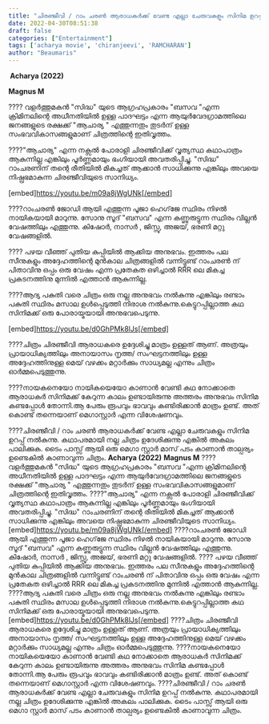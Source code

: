```yaml
---
title: "ചിരഞ്ജീവി / റാം ചരൺ ആരാധകർക്ക് വേണ്ട എല്ലാ ചേരുവകളും സിനിമ ഉറപ്പ് നൽകുന്നു"
date: 2022-04-30T08:51:38
draft: false
categories: ["Entertainment"]
tags: ['acharya movie', 'chiranjeevi', 'RAMCHARAN']
author: "Beaumaris"
---
```


<strong> Acharya (2022) </strong>

<strong>Magnus M </strong>

???? വളർത്തുമകൻ "സിദ്ധ" യുടെ ആഗ്രഹപ്രകാരം "ബസവ "എന്ന ക്രിമിനലിന്റെ അധീനതിയിൽ ഉള്ള പാദഘട്ടം എന്ന ആയുർവേദഗ്രാമത്തിലെ ജനങ്ങളുടെ രക്ഷക്ക് "ആചാര്യ " എത്തുന്നതും തുടർന് ഉള്ള സംഭവവികാസങ്ങളുമാണ് ചിത്രത്തിന്റെ ഇതിവൃത്തം.

????"ആചാര്യ" എന്ന നക്സൽ പോരാളി ചിരഞ്ജീവിക്ക് വൃത്യസ്ഥ കഥാപാത്രം ആകുന്നില്ല എങ്കിലും പൂർണ്ണമായും ഭംഗിയായി അവതരിപ്പിച്ചു. "സിദ്ധ" റാംചരണിന് തന്റെ രീതിയിൽ മികച്ചത് ആക്കാൻ സാധിക്കുന്നു എങ്കിലും അവയെ നിഷ്പ്രഭമാകുന്ന ചിരഞ്ജീവിയുടെ സാനിധ്യം.

[embed]https://youtu.be/m09a8jWgUNk[/embed]

????റാംചരൺ ജോഡി ആയി എത്തുന്ന പൂജാ ഹെഗ്‌ജേ സ്ഥിരം നിഴൽ നായികയായി മാറുന്നു. സോനു സൂദ് "ബസവ" എന്ന കണ്ണുരുട്ടുന്ന സ്ഥിരം വില്ലൻ വേഷത്തിലും എത്തുന്നു. കിഷോർ, നാസർ , ജിസ്സു, അജയ്, ഭരണി മറ്റു വേഷങ്ങളിൽ.

???? പഴയ വീഞ്ഞ് പുതിയ കുപ്പിയിൽ ആക്കിയ അനുഭവം. ഇത്തരം പല സീനുകളും അദ്ദേഹത്തിന്റെ മുൻകാല ചിത്രങ്ങളിൽ വന്നിട്ടുണ്ട് റാംചരൺ ന് പിതാവിനു ഒപ്പം ഒരു വേഷം എന്ന പ്രതേകത ഒഴിച്ചാൽ RRR ലെ മികച്ച പ്രകടനത്തിനു മുന്നിൽ എത്താൻ ആകുന്നില്ല.

????ആദ്യ പകുതി വരെ ചിത്രം ഒരു നല്ല അനുഭവം നൽകുന്നു എങ്കിലും രണ്ടാം പകുതി സ്ഥിരം മസാല ഉൾപ്പെടുത്തി നിരാശ നൽകുന്നു.കെട്ടുറപ്പില്ലാത്ത കഥ സിനിമക്ക് ഒരു പോരായ്മയായി അനുഭവപെടുന്നു.

[embed]https://youtu.be/d0GhPMk8lJs[/embed]

????ചിത്രം ചിരഞ്ജീവി ആരാധകരെ ഉദ്ദേശിച്ചു മാത്രം ഉള്ളത് ആണ്. അത്രയും പ്രായാധിക്യത്തിലും അനായാസം നൃത്ത/ സംഘട്ടനത്തിലും ഉള്ള അദ്ദേഹത്തിനുള്ള മെയ് വഴക്കം മറ്റാർക്കും സാധ്യമല്ല എന്നും ചിത്രം ഓർമ്മപെടുത്തുന്നു.

????നായകനെയോ നായികയെയോ കാണാൻ വേണ്ടി കഥ നോക്കാതെ ആരാധകർ സിനിമക്ക് കേറുന്ന കാലം ഉണ്ടായിരുന്നു അത്തരം അനുഭവം സിനിമ കണ്ടപ്പോൾ തോന്നി.ആ പേരും രൂപവും ഭാവവും കണ്ടിരിക്കാൻ മാത്രം ഉണ്ട്. അത് കൊണ്ട് തന്നെയാണ് മെഗാസ്റ്റാർ എന്ന വിശേഷണവും.

????ചിരഞ്ജീവി / റാം ചരൺ ആരാധകർക്ക് വേണ്ട എല്ലാ ചേരുവകളും സിനിമ ഉറപ്പ് നൽകുന്നു. കഥാപരമായി നല്ല ചിത്രം ഉദേശിക്കുന്നു എങ്കിൽ അകലം പാലിക്കുക. ടൈം പാസ്സ് ആയി ഒരു മെഗാ സ്റ്റാർ മാസ് പടം കാണാൻ താല്പര്യം ഉണ്ടെകിൽ കാണാവുന്ന ചിത്രം.
**Acharya (2022)** **Magnus M** ???? വളർത്തുമകൻ "സിദ്ധ" യുടെ ആഗ്രഹപ്രകാരം "ബസവ "എന്ന ക്രിമിനലിന്റെ അധീനതിയിൽ ഉള്ള പാദഘട്ടം എന്ന ആയുർവേദഗ്രാമത്തിലെ ജനങ്ങളുടെ രക്ഷക്ക് "ആചാര്യ " എത്തുന്നതും തുടർന് ഉള്ള സംഭവവികാസങ്ങളുമാണ് ചിത്രത്തിന്റെ ഇതിവൃത്തം. ????"ആചാര്യ" എന്ന നക്സൽ പോരാളി ചിരഞ്ജീവിക്ക് വൃത്യസ്ഥ കഥാപാത്രം ആകുന്നില്ല എങ്കിലും പൂർണ്ണമായും ഭംഗിയായി അവതരിപ്പിച്ചു. "സിദ്ധ" റാംചരണിന് തന്റെ രീതിയിൽ മികച്ചത് ആക്കാൻ സാധിക്കുന്നു എങ്കിലും അവയെ നിഷ്പ്രഭമാകുന്ന ചിരഞ്ജീവിയുടെ സാനിധ്യം. [embed]https://youtu.be/m09a8jWgUNk[/embed] ????റാംചരൺ ജോഡി ആയി എത്തുന്ന പൂജാ ഹെഗ്‌ജേ സ്ഥിരം നിഴൽ നായികയായി മാറുന്നു. സോനു സൂദ് "ബസവ" എന്ന കണ്ണുരുട്ടുന്ന സ്ഥിരം വില്ലൻ വേഷത്തിലും എത്തുന്നു. കിഷോർ, നാസർ , ജിസ്സു, അജയ്, ഭരണി മറ്റു വേഷങ്ങളിൽ. ???? പഴയ വീഞ്ഞ് പുതിയ കുപ്പിയിൽ ആക്കിയ അനുഭവം. ഇത്തരം പല സീനുകളും അദ്ദേഹത്തിന്റെ മുൻകാല ചിത്രങ്ങളിൽ വന്നിട്ടുണ്ട് റാംചരൺ ന് പിതാവിനു ഒപ്പം ഒരു വേഷം എന്ന പ്രതേകത ഒഴിച്ചാൽ RRR ലെ മികച്ച പ്രകടനത്തിനു മുന്നിൽ എത്താൻ ആകുന്നില്ല. ????ആദ്യ പകുതി വരെ ചിത്രം ഒരു നല്ല അനുഭവം നൽകുന്നു എങ്കിലും രണ്ടാം പകുതി സ്ഥിരം മസാല ഉൾപ്പെടുത്തി നിരാശ നൽകുന്നു.കെട്ടുറപ്പില്ലാത്ത കഥ സിനിമക്ക് ഒരു പോരായ്മയായി അനുഭവപെടുന്നു. [embed]https://youtu.be/d0GhPMk8lJs[/embed] ????ചിത്രം ചിരഞ്ജീവി ആരാധകരെ ഉദ്ദേശിച്ചു മാത്രം ഉള്ളത് ആണ്. അത്രയും പ്രായാധിക്യത്തിലും അനായാസം നൃത്ത/ സംഘട്ടനത്തിലും ഉള്ള അദ്ദേഹത്തിനുള്ള മെയ് വഴക്കം മറ്റാർക്കും സാധ്യമല്ല എന്നും ചിത്രം ഓർമ്മപെടുത്തുന്നു. ????നായകനെയോ നായികയെയോ കാണാൻ വേണ്ടി കഥ നോക്കാതെ ആരാധകർ സിനിമക്ക് കേറുന്ന കാലം ഉണ്ടായിരുന്നു അത്തരം അനുഭവം സിനിമ കണ്ടപ്പോൾ തോന്നി.ആ പേരും രൂപവും ഭാവവും കണ്ടിരിക്കാൻ മാത്രം ഉണ്ട്. അത് കൊണ്ട് തന്നെയാണ് മെഗാസ്റ്റാർ എന്ന വിശേഷണവും. ????ചിരഞ്ജീവി / റാം ചരൺ ആരാധകർക്ക് വേണ്ട എല്ലാ ചേരുവകളും സിനിമ ഉറപ്പ് നൽകുന്നു. കഥാപരമായി നല്ല ചിത്രം ഉദേശിക്കുന്നു എങ്കിൽ അകലം പാലിക്കുക. ടൈം പാസ്സ് ആയി ഒരു മെഗാ സ്റ്റാർ മാസ് പടം കാണാൻ താല്പര്യം ഉണ്ടെകിൽ കാണാവുന്ന ചിത്രം.
